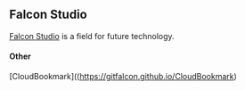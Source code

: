 ## Falcon Studio

[Falcon Studio](https://gitfalcon.github.io) is a field for future technology.


#### Other

[CloudBookmark]((https://gitfalcon.github.io/CloudBookmark)

